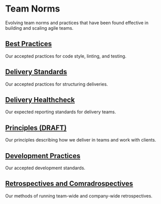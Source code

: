 # Team Norms

Evolving team norms and practices that have been found effective in building and scaling agile teams.

## [Best Practices](best_practices.md)

Our accepted practices for code style, linting, and testing.

## [Delivery Standards](delivery_standards.md)

Our accepted practices for structuring deliveries.

## [Delivery Healthcheck](delivery_healthcheck.md)

Our expected reporting standards for delivery teams.

## [Principles (DRAFT)](principles.md)

Our principles describing how we deliver in teams and work with clients.

## [Development Practices](development_practices.md)

Our accepted development standards.

## [Retrospectives and Comradrospectives](retrospectives.md)

Our methods of running team-wide and company-wide retrospectives.
